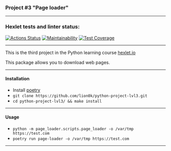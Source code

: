 ### Project #3 "Page loader"
***

### Hexlet tests and linter status:
[![Actions Status](https://github.com/lion0k/python-project-lvl3/workflows/hexlet-check/badge.svg)](https://github.com/lion0k/python-project-lvl3/actions)
[![Maintainability](https://api.codeclimate.com/v1/badges/52343ca1e69c66ddff4b/maintainability)](https://codeclimate.com/github/lion0k/python-project-lvl3/maintainability)
[![Test Coverage](https://api.codeclimate.com/v1/badges/52343ca1e69c66ddff4b/test_coverage)](https://codeclimate.com/github/lion0k/python-project-lvl3/test_coverage)
***

This is the third project in the Python learning course [hexlet.io](https://ru.hexlet.io)

This package allows you to download web pages.
***
#### Installation
* Install [poetry](https://python-poetry.org/docs/#installation)
* ```git clone https://github.com/lion0k/python-project-lvl3.git```
* ```cd python-project-lvl3/ && make install```
***
#### Usage
* ```python -m page_loader.scripts.page_loader -o /var/tmp https://test.com```
* ```poetry run page-loader -o /var/tmp https://test.com```
***